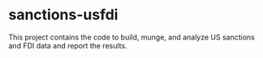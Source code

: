 # sanctions-usfdi
This project contains the code to build, munge, and analyze US sanctions and FDI data and report the results.
